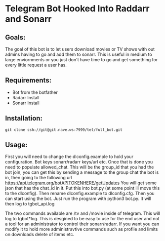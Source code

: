 Telegram Bot Hooked Into Raddarr and Sonarr
===========================================

Goals:
------
The goal of this bot is to let users download movies or TV shows with out admins
having to go and add them to sonarr. This is useful in medium to large enviornments
or you just don't have time to go and get something for every little request a user has. 

Requirements:
------------
* Bot from the botfather
* Radarr Install
* Sonarr Install


Installation:
-------------
    git clone ssh://git@git.nave.ws:7999/tel/full_bot.git

Usage:
-----
First you will need to change the dlconfig.example to hold your configuration. Bot keys
sonarr/radarr keys/url etc. Once that is done you need to populate allowed_chat. This will be the 
group_id that you had the bot join, you can get this by sending a message to the group chat the bot 
is in, then going to the following url https://api.telegram.org/botAPITOKENHERE/getUpdates
You will get some json that has the chat_id in it. Put this into bot.py (at some point ill move this to 
the dlconfig). Then rename dlconfig.example to dlconfig.cfg. Then you can start using the bot. Just run
the program with python3 bot.py. It will then log to tgbot\_api.log 

  
The two commands available are /tv and /movie inside of telegram. This will log to tgbot\*log. 
This is desgined to be easy to use for the end user and not a tool for an administrator to 
control their sonarr/radarr. If you want you can modify it to hold more administravtive commands
such as profile and limits on downloads delete of items etc.  
